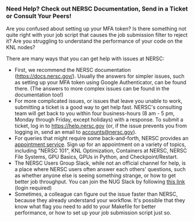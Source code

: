 ### Need Help? Check out NERSC Documentation, Send in a Ticket or Consult Your Peers!

Are you confused about setting up your MFA token? Is there something not quite 
right with your job script that causes the job submission filter to reject it? 
Are you struggling to understand the performance of your code on the KNL nodes?

There are many ways that you can get help with issues at NERSC: 
- First, we recommend the NERSC documentation (<https://docs.nersc.gov/>).
Usually the answers for simpler issues, such as setting up your MFA token using
Google Authenticator, can be found there. (The answers to more complex issues 
can be found in the documentation too!)
- For more complicated issues, or issues that leave you unable to work,
submitting a ticket is a good way to get help fast. NERSC's consulting team
will get back to you within four business-hours (8 am - 5 pm, Monday through
Friday, except holidays) with a response. To submit a ticket, log in to
<https://help.nersc.gov> (or, if the issue prevents you from logging in, send
an email to <accounts@nersc.gov>).
- For queries that might require some back-and-forth, NERSC provides an
[appointment service](https://docs.nersc.gov/getting-started/#appointments-with-nersc-user-support-staff). 
Sign up for an appointment on a variety of topics, including "NERSC 101", KNL 
Optimization, Containers at NERSC, NERSC File Systems, GPU Basics, GPUs in
Python, and Checkpoint/Restart. 
- The NERSC Users Group Slack, while not an official channel for help, is a
place where NERSC users often answer each others' questions, such as whether
anyone else is seeing something strange, or how to get better job
throughput. You can join the NUG Slack by following 
[this link](https://www.nersc.gov/users/NUG/nersc-users-slack/) (login required)
- Sometimes, a colleague can figure out the issue faster than NERSC, because
they already understand your workflow. It's possible that they know what flag
you need to add to your Makefile for better performance, or how to set up your
job submission script just so. 

